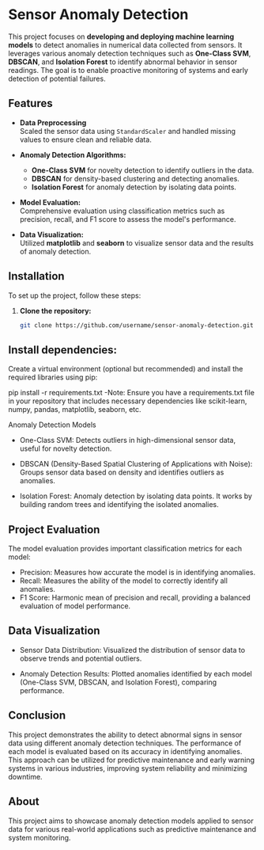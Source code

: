 # **Sensor Anomaly Detection**

This project focuses on **developing and deploying machine learning models** to detect anomalies in numerical data collected from sensors. It leverages various anomaly detection techniques such as **One-Class SVM**, **DBSCAN**, and **Isolation Forest** to identify abnormal behavior in sensor readings. The goal is to enable proactive monitoring of systems and early detection of potential failures.

## **Features**

- **Data Preprocessing**  
  Scaled the sensor data using `StandardScaler` and handled missing values to ensure clean and reliable data.

- **Anomaly Detection Algorithms:**
  - **One-Class SVM** for novelty detection to identify outliers in the data.
  - **DBSCAN** for density-based clustering and detecting anomalies.
  - **Isolation Forest** for anomaly detection by isolating data points.
  
- **Model Evaluation:**  
  Comprehensive evaluation using classification metrics such as precision, recall, and F1 score to assess the model's performance.

- **Data Visualization:**  
  Utilized **matplotlib** and **seaborn** to visualize sensor data and the results of anomaly detection.

## **Installation**

To set up the project, follow these steps:

1. **Clone the repository:**

   ```bash
   git clone https://github.com/username/sensor-anomaly-detection.git

## **Install dependencies:**
Create a virtual environment (optional but recommended) and install the required libraries using pip:

pip install -r requirements.txt
-Note: Ensure you have a requirements.txt file in your repository that includes necessary dependencies like scikit-learn, numpy, pandas, matplotlib, seaborn, etc.

Anomaly Detection Models
- One-Class SVM:
Detects outliers in high-dimensional sensor data, useful for novelty detection.

- DBSCAN (Density-Based Spatial Clustering of Applications with Noise):
Groups sensor data based on density and identifies outliers as anomalies.

- Isolation Forest:
Anomaly detection by isolating data points. It works by building random trees and identifying the isolated anomalies.

## **Project Evaluation**
The model evaluation provides important classification metrics for each model:

- Precision: Measures how accurate the model is in identifying anomalies.
- Recall: Measures the ability of the model to correctly identify all anomalies.
- F1 Score: Harmonic mean of precision and recall, providing a balanced evaluation of model performance.
  
## **Data Visualization**
- Sensor Data Distribution:
Visualized the distribution of sensor data to observe trends and potential outliers.

- Anomaly Detection Results:
Plotted anomalies identified by each model (One-Class SVM, DBSCAN, and Isolation Forest), comparing performance.

## **Conclusion**
This project demonstrates the ability to detect abnormal signs in sensor data using different anomaly detection techniques. The performance of each model is evaluated based on its accuracy in identifying anomalies. This approach can be utilized for predictive maintenance and early warning systems in various industries, improving system reliability and minimizing downtime.

## **About**
This project aims to showcase anomaly detection models applied to sensor data for various real-world applications such as predictive maintenance and system monitoring.
